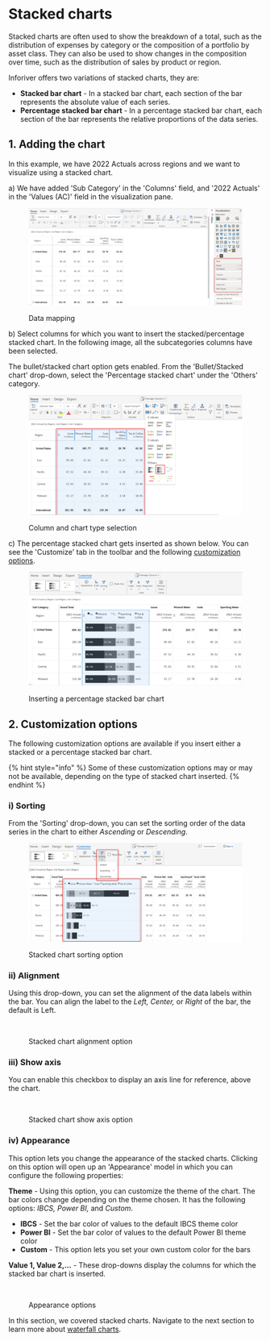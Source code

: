 # Stacked charts

Stacked charts are often used to show the breakdown of a total, such as the distribution of expenses by category or the composition of a portfolio by asset class. They can also be used to show changes in the composition over time, such as the distribution of sales by product or region.

Inforiver offers two variations of stacked charts, they are:

* **Stacked bar chart** - In a stacked bar chart, each section of the bar represents the absolute value of each series.&#x20;
* **Percentage stacked bar chart** - In a percentage stacked bar chart, each section of the bar represents the relative proportions of the data series.&#x20;

## 1. Adding the chart

In this example, we have 2022 Actuals across regions and we want to visualize using a stacked chart.

a) We have added 'Sub Category' in the 'Columns' field, and '2022 Actuals' in the 'Values (AC)' field in the visualization pane.

<figure><img src="../../.gitbook/assets/stacked-chart-data-mapping.png" alt=""><figcaption><p>Data mapping</p></figcaption></figure>

b) Select columns for which you want to insert the stacked/percentage stacked chart. In the following image, all the subcategories columns have been selected.

The bullet/stacked chart option gets enabled. From the 'Bullet/Stacked chart' drop-down, select the 'Percentage stacked chart' under the 'Others' category.&#x20;

<figure><img src="../../.gitbook/assets/stacked-bar-chart-insertion.png" alt=""><figcaption><p>Column and chart type selection</p></figcaption></figure>

c) The percentage stacked chart gets inserted as shown below. You can see the 'Customize' tab in the toolbar and the following [customization options](stacked-charts.md#2.-customization-options).

<figure><img src="../../.gitbook/assets/percentage-stacked-bar-insertion.png" alt=""><figcaption><p>Inserting a percentage stacked bar chart</p></figcaption></figure>

## 2. Customization options

The following customization options are available if you insert either a stacked or a percentage stacked bar chart.

{% hint style="info" %}
Some of these customization options may or may not be available, depending on the type of stacked chart inserted.
{% endhint %}

### **i) Sorting**&#x20;

From the 'Sorting' drop-down, you can set the sorting order of the data series in the chart to either _Ascending_ or _Descending_.

<figure><img src="../../.gitbook/assets/stacked-bar-sort.png" alt=""><figcaption><p>Stacked chart sorting option</p></figcaption></figure>

### **ii) Alignment**&#x20;

Using this drop-down, you can set the alignment of the data labels within the bar. You can align the label to the _Left, Center,_ or _Right_ of the bar, the default is Left.

<figure><img src="https://lh3.googleusercontent.com/SQeB7MgdmDB7jfpD0TEj0M9-92ZOMZsrhS2xWkUUBmRZsR1jm2e7dkTOGidfdM_uatOeRdNs05qrQBs71VRoDmUMx2LuY6T7hh9D86BCk1karTiWjjA24Q_ViUNj6KB3A165Iw4f0c2vhr_wCLssXd2M4Sf4dOZIBfSHPDF0r97rEJmlWA2cndROrMKevw" alt=""><figcaption><p>Stacked chart alignment option</p></figcaption></figure>

### **iii) Show axis**&#x20;

You can enable this checkbox to display an axis line for reference, above the chart.

<figure><img src="https://lh4.googleusercontent.com/6KOWdNsh3l8-lU-Y6S4dwJFCwkduR1MUo2FGkvvKyDsdSqkTpmpdcR49a4K8EXFtCWX0PogJXAYXNivOkiCbjyk0H8ij4hYrVU3unCl3OyP3YlD5mFLV3OnriOK9vDp5nzcM6ffdSibC0oPWZGllRIWxUxGTzCz923XAobyv-Q16fIoY8rQGFfTRvLDt7w" alt=""><figcaption><p>Stacked chart show axis option</p></figcaption></figure>

### iv) Appearance

This option lets you change the appearance of the stacked charts. Clicking on this option will open up an 'Appearance' model in which you can configure the following properties:

**Theme** - Using this option, you can customize the theme of the chart. The bar colors change depending on the theme chosen. It has the following options: _IBCS, Power BI,_ and _Custom_.&#x20;

* **IBCS** - Set the bar color of values to the default IBCS theme color
* **Power BI** - Set the bar color of values to the default Power BI theme color
* **Custom** - This option lets you set your own custom color for the bars

**Value 1, Value 2,...** - These drop-downs display the columns for which the stacked bar chart is inserted.

<figure><img src="https://lh4.googleusercontent.com/aWbF3yS90zHFrbAum51e4dYbpKEnqnN6-ga3qzX70ZH4PMgqk4G5Ly11VEKC05jAtTDneE8nvWUdWDLdIcEt1YmlPFNiDAXz_Q4L4jR0mPlmymOTz3KKgfjR63dBc7rgAPcjuewCcLuLy_cWBtYH7AzSqDCG9JvnPGjM9CykqMWPYcWEaQy2GHSQ0qf6OQ" alt=""><figcaption><p>Appearance options</p></figcaption></figure>

In this section, we covered stacked charts. Navigate to the next section to learn more about [waterfall charts](waterfall-charts.md).
